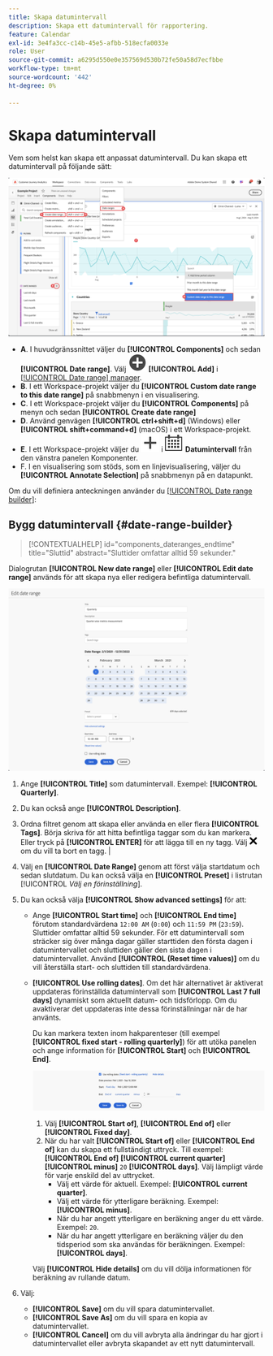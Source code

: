```yaml
---
title: Skapa datumintervall
description: Skapa ett datumintervall för rapportering.
feature: Calendar
exl-id: 3e4fa3cc-c14b-45e5-afbb-518ecfa0033e
role: User
source-git-commit: a6295d550e0e357569d530b72fe50a58d7ecfbbe
workflow-type: tm+mt
source-wordcount: '442'
ht-degree: 0%

---
```


# Skapa datumintervall


Vem som helst kan skapa ett anpassat datumintervall. Du kan skapa ett datumintervall på följande sätt:

![Skapa en anteckning](assets/create-date-range.png)

* **A**. I huvudgränssnittet väljer du **[!UICONTROL Components]** och sedan **[!UICONTROL Date range]**. Välj ![AddCircle](/help/assets/icons/AddCircle.svg) **[!UICONTROL Add]** i [[!UICONTROL Date range] manager](/help/components/date-ranges/manage.md).
* **B**. I ett Workspace-projekt väljer du **[!UICONTROL Custom date range to this date range]** på snabbmenyn i en visualisering.
* **C**. I ett Workspace-projekt väljer du **[!UICONTROL Components]** på menyn och sedan **[!UICONTROL Create date range]**
* **D**. Använd genvägen **[!UICONTROL ctrl+shift+d]** (Windows) eller **[!UICONTROL shift+command+d]** (macOS) i ett Workspace-projekt.
* **E**. I ett Workspace-projekt väljer du ![Lägg till](/help/assets/icons/Add.svg) i ![Kalender](/help/assets/icons/Calendar.svg) **Datumintervall** från den vänstra panelen Komponenter.
* F. I en visualisering som stöds, som en linjevisualisering, väljer du **[!UICONTROL Annotate Selection]** på snabbmenyn på en datapunkt.

Om du vill definiera anteckningen använder du [[!UICONTROL Date range builder]](#annotation-builder):

<!-- Should we really mention API here. If so, we can do it all over the place in the docs...
| **Use the [Customer Journey Analytics Annotations API](https://developer.adobe.com/cja-apis/docs/endpoints/annotations/)** | The Customer Journey Analytics Annotations APIs allow you to create, update, or retrieve annotations programmatically through Adobe Developer. These APIs use the same data and methods that Adobe uses inside the product UI. |
-->


## Bygg datumintervall {#date-range-builder}

<!-- markdownlint-disable MD034 -->

>[!CONTEXTUALHELP]
>id="components_dateranges_endtime"
>title="Sluttid"
>abstract="Sluttider omfattar alltid 59 sekunder."

<!-- markdownlint-enable MD034 -->




Dialogrutan **[!UICONTROL New date range]** eller **[!UICONTROL Edit date range]** används för att skapa nya eller redigera befintliga datumintervall.

![Fönstret Anteckningsinformation med fält och alternativ som beskrivs i nästa avsnitt.](assets/edit-date-range.png)


1. Ange **[!UICONTROL Title]** som datumintervall. Exempel: **[!UICONTROL Quarterly]**.
1. Du kan också ange **[!UICONTROL Description]**.
1. Ordna filtret genom att skapa eller använda en eller flera **[!UICONTROL Tags]**. Börja skriva för att hitta befintliga taggar som du kan markera. Eller tryck på **[!UICONTROL ENTER]** för att lägga till en ny tagg. Välj ![CrossSize75](/help/assets/icons/CrossSize75.svg) om du vill ta bort en tagg. |
1. Välj en **[!UICONTROL Date Range]** genom att först välja startdatum och sedan slutdatum.
Du kan också välja en **[!UICONTROL Preset]** i listrutan [!UICONTROL *Välj en förinställning*].

1. Du kan också välja **[!UICONTROL Show advanced settings]** för att:

   * Ange **[!UICONTROL Start time]** och **[!UICONTROL End time]** förutom standardvärdena `12:00 AM` (`0:00`) och `11:59 PM` (`23:59`). Sluttider omfattar alltid 59 sekunder. För ett datumintervall som sträcker sig över många dagar gäller starttiden den första dagen i datumintervallet och sluttiden gäller den sista dagen i datumintervallet. Använd **[!UICONTROL (Reset time values)]** om du vill återställa start- och sluttiden till standardvärdena.
   * **[!UICONTROL Use rolling dates]**. Om det här alternativet är aktiverat uppdateras förinställda datumintervall som **[!UICONTROL Last 7 full days]** dynamiskt som aktuellt datum- och tidsförlopp. Om du avaktiverar det uppdateras inte dessa förinställningar när de har använts.

     Du kan markera texten inom hakparenteser (till exempel **[!UICONTROL fixed start - rolling quarterly]**) för att utöka panelen och ange information för **[!UICONTROL Start]** och **[!UICONTROL End]**.

     ![Rollinf-datum](assets/rolliing-dates.png)

      1. Välj **[!UICONTROL Start of]**, **[!UICONTROL End of]** eller **[!UICONTROL Fixed day]**.
      1. När du har valt **[!UICONTROL Start of]** eller **[!UICONTROL End of]** kan du skapa ett fullständigt uttryck. Till exempel: **[!UICONTROL End of]** **[!UICONTROL current quarter]** **[!UICONTROL minus]** `20` **[!UICONTROL days]**. Välj lämpligt värde för varje enskild del av uttrycket.
         * Välj ett värde för aktuell. Exempel: **[!UICONTROL current quarter]**.
         * Välj ett värde för ytterligare beräkning. Exempel: **[!UICONTROL minus]**.
         * När du har angett ytterligare en beräkning anger du ett värde. Exempel: `20`.
         * När du har angett ytterligare en beräkning väljer du den tidsperiod som ska användas för beräkningen. Exempel: **[!UICONTROL days]**.

     Välj **[!UICONTROL Hide details]** om du vill dölja informationen för beräkning av rullande datum.

1. Välj:
   * **[!UICONTROL Save]** om du vill spara datumintervallet.
   * **[!UICONTROL Save As]** om du vill spara en kopia av datumintervallet.
   * **[!UICONTROL Cancel]** om du vill avbryta alla ändringar du har gjort i datumintervallet eller avbryta skapandet av ett nytt datumintervall.


<!--


You can create a date range using either of the following two methods:

* Directly in a workspace project by clicking the '`+`' button next to the list of date range components on the left
* Within the date range manager

To create a date range in the date range manager:

1. Log in to [analytics.adobe.com](https://analytics.adobe.com) using your AdobeID credentials.
1. Navigate to [!UICONTROL Components] > [!UICONTROL Date Ranges].
1. Click the [!UICONTROL Add] button to open the modal window that creates a date range.

## Create a date range modal window

The modal window has four fields you can edit:

* **Date range**: The date range you want for this component.
* **Title**: The name you want for this component. The title is used in workspace projects.
* **Description**: The description you want for this component. The description is seen when clicking the ![i](../assets/i.png) icon.
* **Tags**: Use tags to organize your date ranges. A date range can belong to multiple tags.

## Selecting a date range

When clicking the date range in the modal window, you have several options:

* **Calendar**: Select the start and end date.
* **Use rolling dates**: Check this box if you want the date range to change as time goes on. Do not check this box if you want your date range to remain static.
* **Select preset**: Use this drop-down selection if you want a custom date range based on a range that Adobe offers by default. When you select a preset, you can further customize the date range to suit your needs. It does not affect the preset that Adobe offers.

## Rolling date ranges

If you want a rolling date range, you can customize when it rolls. You can control when the start and end dates roll independently of each other.

* **When the date starts**: Choose if the date starts at the beginning of a time period, at the end of a time period, or use a fixed day.
* **The time period to use**: Choose how often the date range rolls. You can have it roll every day, every week, every month, every quarter, or every year.
* **Offset**: Choose the offset of the date range. You can add or subtract days, weeks, months, quarters, or years.

## Rolling date examples

Some date ranges can be useful in certain reports.

Year-to-date:

```text
Start: Start of current year
End: End of current day
```

Last Thursday to this Thursday:

```text
Start: Start of current week minus 3 days
End: Start of current week plus 4 days
```

Fiscal year (for example, if a fiscal year starts in December)

```text
Start: Start of current year minus 1 month
End: End of current year minus 1 month
```


-->
